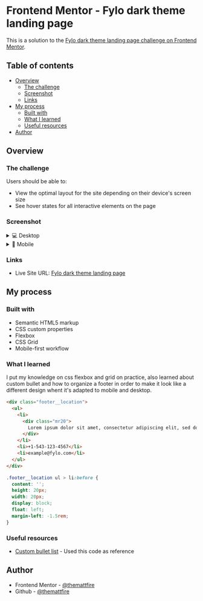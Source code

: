 # Frontend Mentor - Fylo dark theme landing page

This is a solution to the [Fylo dark theme landing page challenge on Frontend Mentor](https://www.frontendmentor.io/challenges/fylo-dark-theme-landing-page-5ca5f2d21e82137ec91a50fd).

## Table of contents

- [Overview](#overview)
  - [The challenge](#the-challenge)
  - [Screenshot](#screenshot)
  - [Links](#links)
- [My process](#my-process)
  - [Built with](#built-with)
  - [What I learned](#what-i-learned)
  - [Useful resources](#useful-resources)
- [Author](#author)

## Overview

### The challenge

Users should be able to:

- View the optimal layout for the site depending on their device's screen size
- See hover states for all interactive elements on the page

### Screenshot

<details>
  <summary>💻 Desktop</summary>
  <img src="./images/desktop-preview.png">
</details>

<details>
  <summary>📱 Mobile</summary>
  <img src="./images/mobile-preview.png">
</details>

### Links

- Live Site URL: [Fylo dark theme landing page](https://your-live-site-url.com)

## My process

### Built with

- Semantic HTML5 markup
- CSS custom properties
- Flexbox
- CSS Grid
- Mobile-first workflow

### What I learned

I put my knowledge on css flexbox and grid on practice, also learned about custom bullet and how to organize a footer in order to make it look like a different design whent it's adapted to mobile and desktop.

```html
<div class="footer__location">
  <ul>
    <li>
      <div class="mr20">
        Lorem ipsum dolor sit amet, consectetur adipiscing elit, sed do eiusmod tempor incididunt ut labore et dolore magna aliqua
      </div>
    </li>
    <li>+1-543-123-4567</li>
    <li>example@fylo.com</li>
  </ul>
</div>
```
```css
.footer__location ul > li:before {
  content: '';
  height: 20px;
  width: 20px;
  display: block;
  float: left;
  margin-left: -1.5rem;
}
```

### Useful resources

- [Custom bullet list](https://codepen.io/mihai-peteu/pen/jOPObzz) - Used this code as reference

## Author

- Frontend Mentor - [@themattfire](https://www.frontendmentor.io/profile/themattfire)
- Github - [@themattfire](github.com/themattfire)
```
